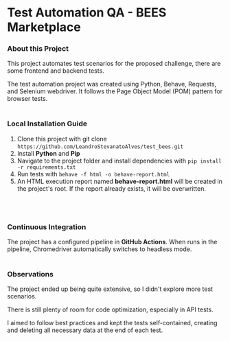 # Test Automation QA - BEES Marketplace

### About this Project

This project automates test scenarios for the proposed challenge, there are some frontend and backend tests.

The test automation project was created using Python, Behave, Requests, and Selenium webdriver. It follows the Page Object Model (POM) pattern for browser tests.
<br>
<br>

### Local Installation Guide
1. Clone this project with git clone `https://github.com/LeandroStevanatoAlves/test_bees.git`
2. Install **Python** and **Pip**
3. Navigate to the project folder and install dependencies with `pip install -r requirements.txt`
4. Run tests with `behave -f html -o behave-report.html`
5. An HTML execution report named **behave-report.html** will be created in the project's root. If the report already exists, it will be overwritten.
<br>
<br>

### Continuous Integration
The project has a configured pipeline in **GitHub Actions**. When runs in the pipeline, Chromedriver automatically switches to headless mode.
<br>
<br>

### Observations
The project ended up being quite extensive, so I didn't explore more test scenarios.

There is still plenty of room for code optimization, especially in API tests.

I aimed to follow best practices and kept the tests self-contained, creating and deleting all necessary data at the end of each test.
